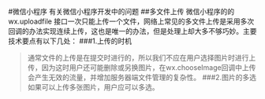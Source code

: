 #微信小程序
有关微信小程序开发中的问题
##多文件上传
微信小程序的的 wx.uploadfile 接口一次只能上传一个文件，网络上常见的多文件上传是采用多次回调的办法实现连续上传，这也是唯一的办法，但是处理上却大多不够巧妙。主要技术要点有以下几处：
###1.上传的时机
> 通常文件的上传是在提交时进行的，所以我们不应在用户选择图片时进行上传，因为这时用户还可能删除或另换图片，在wx.chooseImage回调中上传会产生无效的流量，并增加服务器端文件管理的复杂性。
###2.图片的多选
> 如果可以上传多张图片，用户应可以多选。
